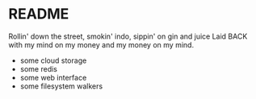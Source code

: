 README
======

Rollin' down the street, smokin' indo, sippin' on gin and juice
Laid BACK with my mind on my money and my money on my mind.

* some cloud storage
* some redis
* some web interface
* some filesystem walkers

